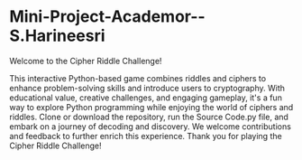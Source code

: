 # Mini-Project-Academor--S.Harineesri
Welcome to the Cipher Riddle Challenge! 

This interactive Python-based game combines riddles and ciphers to enhance problem-solving skills and introduce users to cryptography. 
With educational value, creative challenges, and engaging gameplay, it's a fun way to explore Python programming while enjoying the world of ciphers and riddles. 
Clone or download the repository, run the Source Code.py file, and embark on a journey of decoding and discovery. 
We welcome contributions and feedback to further enrich this experience. 
Thank you for playing the Cipher Riddle Challenge!
